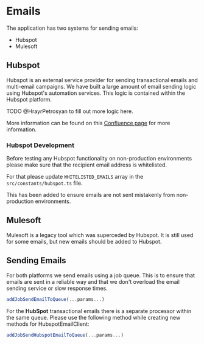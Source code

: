 # Emails

The application has two systems for sending emails:

- Hubspot
- Mulesoft

## Hubspot

Hubspot is an external service provider for sending transactional emails and multi-email campaigns. We have built a large amount of email sending logic using Hubspot's automation services. This logic is contained within the Hubspot platform.

TODO @HrayrPetrosyan to fill out more logic here.

More information can be found on this [Confluence page](https://atlassian.net/wiki/spaces/APP/pages/3470262285/Transactional+Emails) for more information.

### Hubspot Development

Before testing any Hubspot functionality on non-production environments please make sure that the recipient email address is whitelisted.

For that please update `WHITELISTED_EMAILS` array in the `src/constants/hubspot.ts` file.

This has been added to ensure emails are not sent mistakenly from non-production environments.

## Mulesoft

Mulesoft is a legacy tool which was superceded by Hubspot. It is still used for some emails, but new emails should be added to Hubspot.

## Sending Emails

For both platforms we send emails using a job queue. This is to ensure that emails are sent in a reliable way and that we don't overload the email sending service or slow response times.

```typescript
addJobSendEmailToQueue(...params...)
```

For the **HubSpot** transactional emails there is a separate processor within the same queue. Please use the following method while creating new methods for HubspotEmailClient:

```typescript
addJobSendHubspotEmailToQueue(...params...)
```
